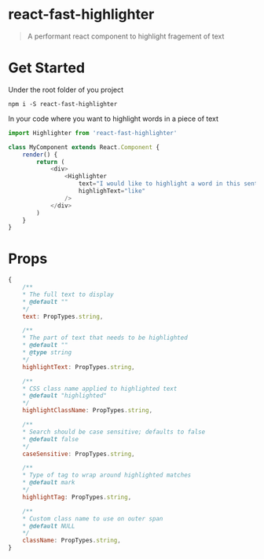# react-fast-highlighter
> A performant react component to highlight fragement of text

# Get Started
Under the root folder of you project
```
npm i -S react-fast-highlighter
```
In your code where you want to highlight words in a piece of text
```javascript
import Highlighter from 'react-fast-highlighter'

class MyComponent extends React.Component {
    render() {
        return (
            <div>
                <Highlighter
                    text="I would like to highlight a word in this sentence."
                    highlighText="like"
                />
            </div>
        )
    }
}
```

# Props
```javascript
{
    /**
    * The full text to display
    * @default ""
    */
    text: PropTypes.string,

    /**
    * The part of text that needs to be highlighted
    * @default ""
    * @type string
    */
    highlightText: PropTypes.string,

    /**
    * CSS class name applied to highlighted text
    * @default "highlighted"
    */
    highlightClassName: PropTypes.string,

    /**
    * Search should be case sensitive; defaults to false
    * @default false
    */
    caseSensitive: PropTypes.string,

    /**
    * Type of tag to wrap around highlighted matches
    * @default mark
    */
    highlightTag: PropTypes.string,

    /**
    * Custom class name to use on outer span
    * @default NULL
    */
    className: PropTypes.string,
}
```
